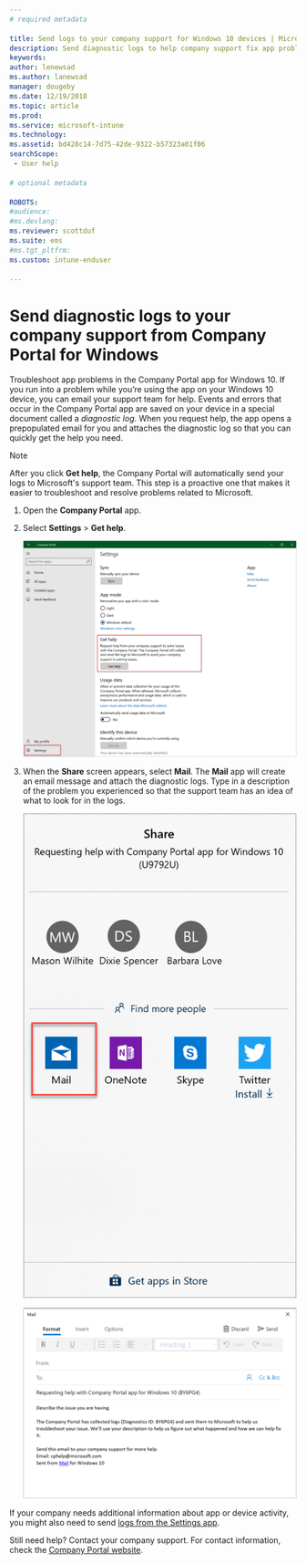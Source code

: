 ```yaml
---
# required metadata

title: Send logs to your company support for Windows 10 devices | Microsoft Docs
description: Send diagnostic logs to help company support fix app problems
keywords:
author: lenewsad
ms.author: lanewsad
manager: dougeby
ms.date: 12/19/2018
ms.topic: article
ms.prod:
ms.service: microsoft-intune
ms.technology:
ms.assetid: bd428c14-7d75-42de-9322-b57323a01f06
searchScope:
 - User help

# optional metadata

ROBOTS:  
#audience:
#ms.devlang:
ms.reviewer: scottduf
ms.suite: ems
#ms.tgt_pltfrm:
ms.custom: intune-enduser

---
```


# Send diagnostic logs to your company support from Company Portal for Windows

Troubleshoot app problems in the Company Portal app for Windows 10. If you run into a problem while you’re using the app on your Windows 10 device, you can email your support team for help. Events and errors that occur in the Company Portal app are saved on your device in a special document called a _diagnostic log_. When you request help, the app opens a prepopulated email for you and attaches the diagnostic log so that you can quickly get the help you need.

> [!Note]		
> After you click **Get help**, the Company Portal will automatically send your logs to Microsoft's support team. This step is a proactive one that makes it easier to troubleshoot and resolve problems related to Microsoft.  

1. Open the **Company Portal** app.
2. Select **Settings** > **Get help**.  

   ![Screenshot of the Settings page, highlighting Settings and the Get Help section and button.](./media/1811_Get_Help_Windows_Cpapp.png)    

3. When the **Share** screen appears, select **Mail**. The **Mail** app will create an email message and attach the diagnostic logs. Type in a description of the problem you experienced so that the support team has an idea of what to look for in the logs.

   ![Screenshot of the Share screen, highlighting the Mail app icon.](./media/1811_Mail_Logs_Windows_CPapp.png)  


   ![Screenshot of the prepopulated email that opens in the Mail app.](./media/1811_Get_Help_Email_Windows_CPapp.png)  

If your company needs additional information about app or device activity, you might also need to send [logs from the Settings app](send-logs-to-your-it-admin-settings-windows.md).  

Still need help? Contact your company support. For contact information, check the [Company Portal website](https://go.microsoft.com/fwlink/?linkid=2010980).  
